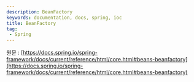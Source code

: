 ```yaml
---
description: BeanFactory
keywords: documentation, docs, spring, ioc
title: BeanFactory
tag:
 - Spring
---
```


원문 : [https://docs.spring.io/spring-framework/docs/current/reference/html/core.html#beans-beanfactory](https://docs.spring.io/spring-framework/docs/current/reference/html/core.html#beans-beanfactory)